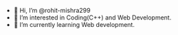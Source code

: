 - 👋 Hi, I’m @rohit-mishra299
- 👀 I’m interested in Coding(C++) and Web Development.
- 🌱 I’m currently learning Web development.

<!---
rohit-mishra299/rohit-mishra299 is a ✨ special ✨ repository because its `README.md` (this file) appears on your GitHub profile.
You can click the Preview link to take a look at your changes.
--->
